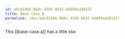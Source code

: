 ```yaml
---
id: e0c824b6-0b8c-4595-8032-b6889edd815f
title: Base Case B
permalink: /doc/e0c824b6-0b8c-4595-8032-b6889edd815f/
---
```

This [[base-case.a]] has a little star.
